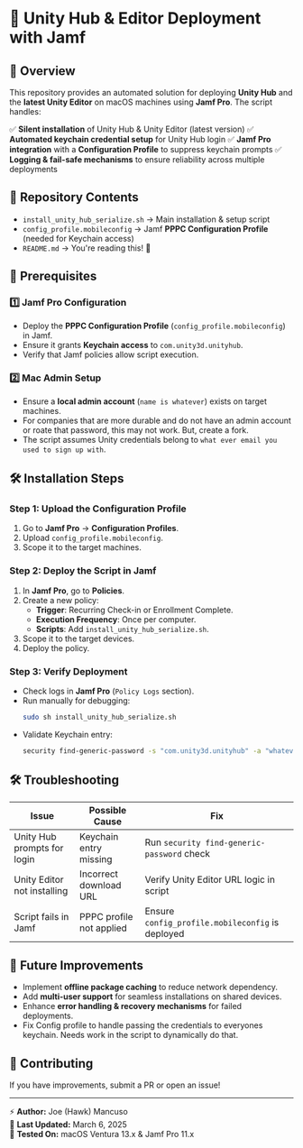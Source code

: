 # 🚀 Unity Hub & Editor Deployment with Jamf

## 📌 Overview
This repository provides an automated solution for deploying **Unity Hub** and the **latest Unity Editor** on macOS machines using **Jamf Pro**. The script handles:

✅ **Silent installation** of Unity Hub & Unity Editor (latest version)
✅ **Automated keychain credential setup** for Unity Hub login
✅ **Jamf Pro integration** with a **Configuration Profile** to suppress keychain prompts
✅ **Logging & fail-safe mechanisms** to ensure reliability across multiple deployments

## 📂 Repository Contents
- `install_unity_hub_serialize.sh` → Main installation & setup script
- `config_profile.mobileconfig` → Jamf **PPPC Configuration Profile** (needed for Keychain access)
- `README.md` → You're reading this! 📖

## 🔧 Prerequisites
### **1️⃣ Jamf Pro Configuration**
- Deploy the **PPPC Configuration Profile** (`config_profile.mobileconfig`) in Jamf.
- Ensure it grants **Keychain access** to `com.unity3d.unityhub`.
- Verify that Jamf policies allow script execution.

### **2️⃣ Mac Admin Setup**
- Ensure a **local admin account** (`name is whatever`) exists on target machines.
- For companies that are more durable and do not have an admin account or roate that password, this may not work. But, create a fork.
- The script assumes Unity credentials belong to `what ever email you used to sign up with`.

## 🛠️ Installation Steps
### **Step 1: Upload the Configuration Profile**
1. Go to **Jamf Pro** → **Configuration Profiles**.
2. Upload `config_profile.mobileconfig`.
3. Scope it to the target machines.

### **Step 2: Deploy the Script in Jamf**
1. In **Jamf Pro**, go to **Policies**.
2. Create a new policy:
   - **Trigger**: Recurring Check-in or Enrollment Complete.
   - **Execution Frequency**: Once per computer.
   - **Scripts**: Add `install_unity_hub_serialize.sh`.
3. Scope it to the target devices.
4. Deploy the policy.

### **Step 3: Verify Deployment**
- Check logs in **Jamf Pro** (`Policy Logs` section).
- Run manually for debugging:  
  ```bash
  sudo sh install_unity_hub_serialize.sh
  ```
- Validate Keychain entry:  
  ```bash
  security find-generic-password -s "com.unity3d.unityhub" -a "whatever email you used in Unity"
  ```

## 🛠️ Troubleshooting
| Issue | Possible Cause | Fix |
|--------|--------------|------|
| Unity Hub prompts for login | Keychain entry missing | Run `security find-generic-password` check |
| Unity Editor not installing | Incorrect download URL | Verify Unity Editor URL logic in script |
| Script fails in Jamf | PPPC profile not applied | Ensure `config_profile.mobileconfig` is deployed |

## 🚀 Future Improvements
- Implement **offline package caching** to reduce network dependency.
- Add **multi-user support** for seamless installations on shared devices.
- Enhance **error handling & recovery mechanisms** for failed deployments.
- Fix Config profile to handle passing the credentials to everyones keychain. Needs work in the script to dynamically do that. 

## 📢 Contributing
If you have improvements, submit a PR or open an issue!



---
⚡ **Author:** Joe (Hawk) Mancuso   
📅 **Last Updated:** March 6, 2025  
🐧 **Tested On:** macOS Ventura 13.x & Jamf Pro 11.x

